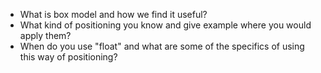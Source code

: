 - What is box model and how we find it useful?
- What kind of positioning you know and give example where you would apply them?
- When do you use "float" and what are some of the specifics of using this way of positioning?